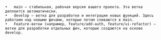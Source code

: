     •	main — стабильная, рабочая версия вашего проекта. Эта ветка деплоится автоматически.
    •	develop — ветка для разработки и интеграции новых функций. Здесь работаем над новыми фичами, которые потом сливаются в main.
    •	Feature-ветки (например, feature/add-auth, feature/ui-refactor) — ветки для разработки отдельных фич, которые создаются на основе develop.
